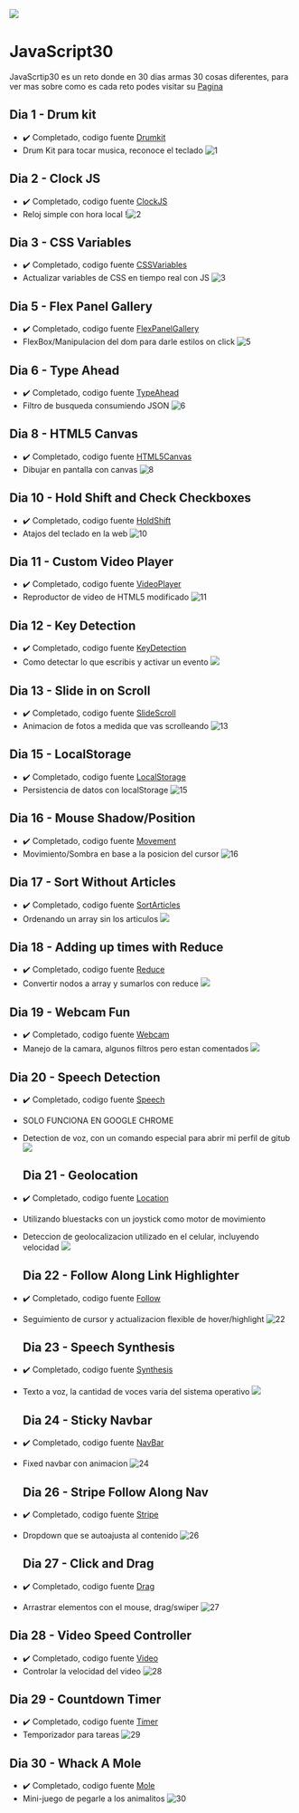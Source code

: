 ﻿﻿![](https://javascript30.com/images/JS3-social-share.png)

# JavaScript30

JavaScrtip30 es un reto donde en 30 dias armas 30 cosas diferentes, para ver mas sobre como es cada reto podes visitar su [Pagina]

## Dia 1 - Drum kit
- ✔️ Completado, codigo fuente [Drumkit]
- Drum Kit para tocar musica, reconoce el teclado
﻿![1](https://user-images.githubusercontent.com/68082746/134415600-a1a65279-8f9e-45ca-8ccd-a0f671abe3b3.gif)


## Dia 2 - Clock JS
- ✔️ Completado, codigo fuente [ClockJS]
- Reloj simple con hora local
﻿!![2](https://user-images.githubusercontent.com/68082746/134415653-80c03c87-2255-49eb-a035-4f188e54d571.gif)

 
## Dia 3 - CSS Variables
- ✔️ Completado, codigo fuente [CSSVariables]
- Actualizar variables de CSS en tiempo real con JS
﻿![3](https://user-images.githubusercontent.com/68082746/134415696-41fa3569-6503-44cc-b8e9-da03a6d67a16.gif)

 
## Dia 5 - Flex Panel Gallery
- ✔️ Completado, codigo fuente [FlexPanelGallery]
- FlexBox/Manipulacion del dom para darle estilos on click
﻿![5](https://user-images.githubusercontent.com/68082746/134416076-0e5f6b30-22f5-46bf-9f2e-c1d113a3a0d7.gif)

   
## Dia 6 - Type Ahead
- ✔️ Completado, codigo fuente [TypeAhead]
- Filtro de busqueda consumiendo JSON
﻿![6](https://user-images.githubusercontent.com/68082746/134416147-8f6ae2f2-ef9b-4e4f-b7c1-159d2b9fba4e.gif)

 
## Dia 8 - HTML5 Canvas
- ✔️ Completado, codigo fuente [HTML5Canvas]
- Dibujar en pantalla con canvas
﻿![8](https://user-images.githubusercontent.com/68082746/134416193-2563562f-3a0f-4860-a224-fb483ed4a414.gif)

 
## Dia 10 - Hold Shift and Check Checkboxes
- ✔️ Completado, codigo fuente [HoldShift]
- Atajos del teclado en la web
﻿![10](https://user-images.githubusercontent.com/68082746/134416408-ebcfd8a5-4289-45ea-a1ba-b3dd3e304dd1.gif)

 
## Dia 11 - Custom Video Player
- ✔️ Completado, codigo fuente [VideoPlayer]
- Reproductor de video de HTML5 modificado
﻿![11](https://user-images.githubusercontent.com/68082746/134416856-64c44f95-d9a1-4c18-92d3-b8d5c1b41289.gif)

 
## Dia 12 - Key Detection
- ✔️ Completado, codigo fuente [KeyDetection]
- Como detectar lo que escribis y activar un evento
﻿![](https://i.imgur.com/tFNqE0w.png)
 
## Dia 13 - Slide in on Scroll
- ✔️ Completado, codigo fuente [SlideScroll]
- Animacion de fotos a medida que vas scrolleando
﻿![13](https://user-images.githubusercontent.com/68082746/134416918-828b5579-796f-4db1-b60c-a8f66fe4ec90.gif)
 
## Dia 15 - LocalStorage
- ✔️ Completado, codigo fuente [LocalStorage]
- Persistencia de datos con localStorage
﻿![15](https://user-images.githubusercontent.com/68082746/134416981-011fc84f-0d4a-4bcd-a9a1-7552c7876791.gif)
 
 ## Dia 16 - Mouse Shadow/Position
- ✔️ Completado, codigo fuente [Movement]
- Movimiento/Sombra en base a la posicion del cursor
﻿![16](https://user-images.githubusercontent.com/68082746/134417019-ac3c3440-2271-4773-8561-3df493cc6501.gif)

 ## Dia 17 - Sort Without Articles
- ✔️ Completado, codigo fuente [SortArticles]
- Ordenando un array sin los articulos
﻿![](https://i.imgur.com/cf3Y8xB.png)

 ## Dia 18 - Adding up times with Reduce
- ✔️ Completado, codigo fuente [Reduce]
- Convertir nodos a array y sumarlos con reduce
﻿![](https://i.imgur.com/8R5Hc5v.png)

 ## Dia 19 - Webcam Fun
- ✔️ Completado, codigo fuente [Webcam]
- Manejo de la camara, algunos filtros pero estan comentados
﻿![](https://i.imgur.com/4rZUclm.png)
 
 ## Dia 20 - Speech Detection
- ✔️ Completado, codigo fuente [Speech]
- SOLO FUNCIONA EN GOOGLE CHROME
- Detection de voz, con un comando especial para abrir mi perfil de gitub
﻿![](https://i.imgur.com/KqYQDCw.png)
 
  ## Dia 21 - Geolocation
- ✔️ Completado, codigo fuente [Location]
- Utilizando bluestacks con un joystick como motor de movimiento
- Deteccion de geolocalizacion utilizado en el celular, incluyendo velocidad
﻿![](https://i.imgur.com/iZRE2Hk.png)
 
  ## Dia 22 - Follow Along Link Highlighter
- ✔️ Completado, codigo fuente [Follow]
- Seguimiento de cursor y actualizacion flexible de hover/highlight
﻿![22](https://user-images.githubusercontent.com/68082746/134417089-35dba4ae-36b3-4124-b5a7-db0d10e1d18e.gif)
 
  ## Dia 23 - Speech Synthesis
- ✔️ Completado, codigo fuente [Synthesis]
- Texto a voz, la cantidad de voces varia del sistema operativo
﻿![](https://i.imgur.com/g4eQdOr.png)

  ## Dia 24 - Sticky Navbar
- ✔️ Completado, codigo fuente [NavBar]
- Fixed navbar con animacion
﻿![24](https://user-images.githubusercontent.com/68082746/134417122-d914bff8-e1e0-41a6-bcf2-bca18160219a.gif)

  ## Dia 26 - Stripe Follow Along Nav
- ✔️ Completado, codigo fuente [Stripe]
- Dropdown que se autoajusta al contenido
﻿![26](https://user-images.githubusercontent.com/68082746/134417175-155e6a9c-517a-4c8b-bcb4-90562ec8caec.gif)
 
  ## Dia 27 - Click and Drag
- ✔️ Completado, codigo fuente [Drag]
- Arrastrar elementos con el mouse, drag/swiper
﻿![27](https://user-images.githubusercontent.com/68082746/134417203-2d0866cd-bd22-4379-885f-49921dbcb22a.gif)

 ## Dia 28 - Video Speed Controller
- ✔️ Completado, codigo fuente [Video]
- Controlar la velocidad del video
﻿![28](https://user-images.githubusercontent.com/68082746/134417438-e24924d9-57e2-41ef-a7c7-7f71350de861.gif)
 
 ## Dia 29 - Countdown Timer
- ✔️ Completado, codigo fuente [Timer]
- Temporizador para tareas
﻿![29](https://user-images.githubusercontent.com/68082746/134417251-0d33b4b0-b5df-45e3-99ff-b47a5f4e1f14.gif)

 ## Dia 30 - Whack A Mole
- ✔️ Completado, codigo fuente [Mole]
- Mini-juego de pegarle a los animalitos
﻿![30](https://user-images.githubusercontent.com/68082746/134417267-9c82d7ae-fdde-4763-985d-abb9de874238.gif)
 
 [Pagina]: https://javascript30.com/
 [Drumkit]: https://github.com/jd-apprentice/Javascript30Solutions/blob/main/01%20Drum%20Kit/js/app.js
 [ClockJS]: https://github.com/jd-apprentice/Javascript30Solutions/blob/main/02%20JS%20Clock/js/app.js
 [CSSVariables]: https://github.com/jd-apprentice/Javascript30Solutions/blob/main/03%20CSS%20Variables/js/app.js
 [FlexPanelGallery]: https://github.com/jd-apprentice/Javascript30Solutions/blob/main/05%20Flex%20Panel%20Gallery/js/app.js
 [TypeAhead]: https://github.com/jd-apprentice/Javascript30Solutions/blob/main/6%20Type%20Ahead/js/app.js
 [HTML5Canvas]: https://github.com/jd-apprentice/Javascript30Solutions/blob/main/08%20Fun%20with%20HTML5%20Canvas/js/app.js
 [HoldShift]: https://github.com/jd-apprentice/Javascript30Solutions/blob/main/10%20Hold%20Shift%20and%20Check%20Checkboxes/js/app.js
 [VideoPlayer]: https://github.com/jd-apprentice/Javascript30Solutions/blob/main/11%20Custom%20Video%20Player/js/app.js
 [KeyDetection]: https://github.com/jd-apprentice/Javascript30Solutions/blob/main/12%20Key%20Sequence%20Detection/js/app.js
 [SlideScroll]: https://github.com/jd-apprentice/Javascript30Solutions/blob/main/13%20Slide%20in%20on%20Scroll/js/app.js
 [LocalStorage]: https://github.com/jd-apprentice/Javascript30Solutions/blob/main/15%20LocalStorage/js/app.js
 [Movement]: https://github.com/jd-apprentice/Javascript30Solutions/blob/main/16%20Mouse%20Shadow/js/app.js
 [SortArticles]: https://github.com/jd-apprentice/Javascript30Solutions/blob/main/17%20Sort%20Without%20Articles/js/app.js
 [Reduce]: https://github.com/jd-apprentice/Javascript30Solutions/blob/main/18%20Adding%20up%20times%20with%20Reduce/js/app.js
 [Webcam]: https://github.com/jd-apprentice/Javascript30Solutions/blob/main/19%20Webcam%20Fun/js/app.js
 [Speech]: https://github.com/jd-apprentice/Javascript30Solutions/blob/main/20%20Speech%20Detection/js/app.js
 [Location]: https://github.com/jd-apprentice/Javascript30Solutions/blob/main/21%20Geolocation/js/app.js
 [Follow]: https://github.com/jd-apprentice/Javascript30Solutions/blob/main/22%20Follow%20Along%20Link%20Highlighter/js/app.js
 [Synthesis]: https://github.com/jd-apprentice/Javascript30Solutions/blob/main/23%20Speech%20Synthesis/js/app.js
 [NavBar]: https://github.com/jd-apprentice/Javascript30Solutions/blob/main/24%20Sticky%20Nav/js/app.js
 [Stripe]: https://github.com/jd-apprentice/Javascript30Solutions/blob/main/26%20Stripe%20Follow%20Along%20Nav/js/app.js
 [Drag]: https://github.com/jd-apprentice/Javascript30Solutions/blob/main/27%20Click%20and%20Drag/js/app.js
 [Video]: https://github.com/jd-apprentice/Javascript30Solutions/blob/main/28%20Video%20Speed%20Controller/js/app.js
 [Timer]: https://github.com/jd-apprentice/Javascript30Solutions/blob/main/29%20Countdown%20Timer/js/app.js
 [Mole]: https://github.com/jd-apprentice/Javascript30Solutions/blob/main/30%20Whack%20A%20Mole/js/app.js
